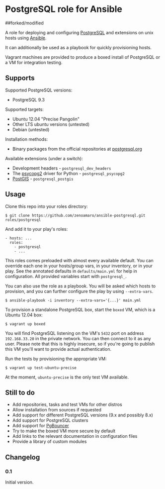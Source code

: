 PostgreSQL role for Ansible
===========================

##forked/modified

A role for deploying and configuring [PostgreSQL](http://www.postgresql.org/) and extensions on unix hosts using [Ansible](http://www.ansibleworks.com/).

It can additionally be used as a playbook for quickly provisioning hosts.

Vagrant machines are provided to produce a boxed install of PostgreSQL or a VM for integration testing.


Supports
--------

Supported PostgreSQL versions:

- PostgreSQL 9.3

Supported targets:

- Ubuntu 12.04 "Precise Pangolin"
- Other LTS ubuntu versions (untested)
- Debian (untested)

Installation methods:

- Binary packages from the official repositories at [postgresql.org](http://www.postgresql.org/download/)

Available extensions (under a switch):

- Development headers - `postgresql_dev_headers`
- The [psycopg2](http://initd.org/psycopg/) driver for Python - `postgresql_psycopg2`
- [PostGIS](http://postgis.net/) - `postgresql_postgis`


Usage
-----

Clone this repo into your roles directory:

    $ git clone https://github.com/zenoamaro/ansible-postgresql.git roles/postgresql

And add it to your play's roles:

    - hosts: ...
      roles:
        - postgresql
        - ...

This roles comes preloaded with almost every available default. You can override each one in your hosts/group vars, in your inventory, or in your play. See the annotated defaults in `defaults/main.yml` for help in configuration. All provided variables start with `postgresql_`.

You can also use the role as a playbook. You will be asked which hosts to provision, and you can further configure the play by using `--extra-vars`.

    $ ansible-playbook -i inventory --extra-vars='{...}' main.yml

To provision a standalone PostgreSQL box, start the `boxed` VM, which is a Ubuntu 12.04 box:

    $ vagrant up boxed

You will find PostgreSQL listening on the VM's `5432` port on address `192.168.33.20` in the private network. You can then connect to it as any user. Please note that this is highly insecure, so if you're going to publish this VM you'll want to provide actual authentication.

Run the tests by provisioning the appropriate VM:

    $ vagrant up test-ubuntu-precise

At the moment, `ubuntu-precise` is the only test VM available.


Still to do
-----------

- Add repositories, tasks and test VMs for other distros
- Allow installation from sources if requested
- Add support for different PostgreSQL versions (9.x and possibly 8.x)
- Add support for PostgreSQL clusters
- Add support for [PgBouncer](http://wiki.postgresql.org/wiki/PgBouncer)
- Try to make the boxed VM more secure by default
- Add links to the relevant documentation in configuration files
- Provide a library of custom modules


Changelog
---------

### 0.1

Initial version.
